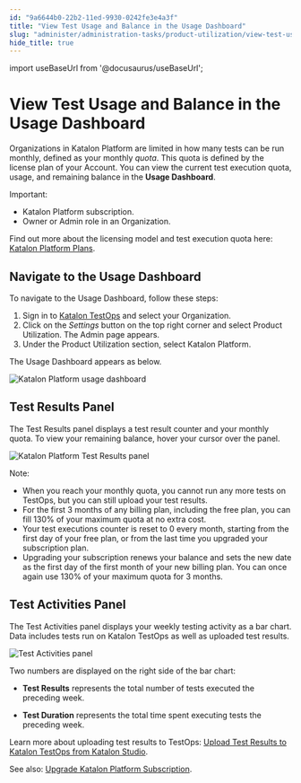 ```yaml
---
id: "9a6644b0-22b2-11ed-9930-0242fe3e4a3f"
title: "View Test Usage and Balance in the Usage Dashboard"
slug: "administer/administration-tasks/product-utilization/view-test-usage-and-balance-in-the-usage-dashboard"
hide_title: true
---
```

import useBaseUrl from '@docusaurus/useBaseUrl';


# <a id="id" class="anchor_top_offset"/><a id="ariaid-title1" class="anchor_top_offset"/>View Test Usage and Balance in the Usage Dashboard

<p xmlns="http://www.w3.org/1999/xhtml" className="p">Organizations in <span className="ph">Katalon Platform</span> are limited in how many tests can be run monthly, defined as your monthly <em className="ph i">quota</em>. This quota is defined by the license plan of your Account. You can view the current test execution quota, usage, and remaining balance in the <strong className="ph b">Usage Dashboard</strong>.</p> 
<div xmlns="http://www.w3.org/1999/xhtml" className="note important note_important"><span className="note__title">Important:</span> <ul className="ul"><li className="li"><span className="ph">Katalon Platform</span> subscription.</li><li className="li">Owner or Admin role in an Organization.</li></ul><p className="p">Find out more about the licensing model and test execution quota here: <a className="xref" href="/administer/katalon-platform-packages/katalon-platform-plans">Katalon Platform Plans</a>.</p></div>

## <a id="task-9291" class="anchor_top_offset"/>Navigate to the Usage Dashboard

<section xmlns="http://www.w3.org/1999/xhtml" className="section context">To navigate to the <span className="ph uicontrol">Usage Dashboard</span>, follow these steps:</section> 
<ol xmlns="http://www.w3.org/1999/xhtml" className="ol steps"><li className="li step"><span className="ph cmd">Sign in to <a className="xref j-external-link" href="https://testops.katalon.io/" target="_blank">Katalon TestOps</a> and select your Organization.</span></li><li className="li step"><span className="ph cmd">Click on the <em className="ph i">Settings</em> button on the top right corner and select <span className="ph uicontrol">Product Utilization</span>. The <span className="ph uicontrol">Admin</span> page appears.</span></li><li className="li step"><span className="ph cmd">Under the <span className="ph uicontrol">Product Utilization</span> section, select <span className="ph uicontrol">Katalon Platform</span>.</span></li></ol> 
<section xmlns="http://www.w3.org/1999/xhtml" className="section result"><p className="p">The <span className="ph uicontrol">Usage Dashboard</span> appears as below.</p><img className="image" width={700} src={useBaseUrl("/cf691050-3e48-11ed-9930-0242fe3e4a3f.png")} alt="Katalon Platform usage dashboard" /></section> 

## <a id="id_2" class="anchor_top_offset"/>Test Results Panel

<p xmlns="http://www.w3.org/1999/xhtml" className="p">The <span className="ph uicontrol">Test Results</span> panel displays a test result counter and your monthly quota. To view your remaining balance, hover your cursor over the panel.</p> 
<p xmlns="http://www.w3.org/1999/xhtml" className="p"><img className="image" width={500} src={useBaseUrl("/ce4773b0-3e48-11ed-9930-0242fe3e4a3f.png")} alt="Katalon Platform Test Results panel" /></p> 
<div xmlns="http://www.w3.org/1999/xhtml" className="note note note_note"><span className="note__title">Note:</span> <ul className="ul"><li className="li">When you reach your monthly quota, you cannot run any more tests on TestOps, but you can still upload your test results.</li><li className="li">For the first 3 months of any billing plan, including the free plan, you can fill 130% of your maximum quota at no extra cost.</li><li className="li">Your test executions counter is reset to 0 every month, starting from the first day of your free plan, or from the last time you upgraded your subscription plan.</li><li className="li">Upgrading your subscription renews your balance and sets the new date as the first day of the first month of your new billing plan. You can once again use 130% of your maximum quota for 3 months.</li></ul></div>

## <a id="id_3" class="anchor_top_offset"/>Test Activities Panel

<p xmlns="http://www.w3.org/1999/xhtml" className="p">The <span className="ph uicontrol">Test Activities</span> panel displays your weekly testing activity as a bar chart. Data includes tests run on <span className="ph">Katalon TestOps</span> as well as uploaded test results.</p> 
<p xmlns="http://www.w3.org/1999/xhtml" className="p"><img className="image" width={700} src={useBaseUrl("/d0aeafb0-3e48-11ed-9930-0242fe3e4a3f.png")} alt="Test Activities panel" /></p> 
<p xmlns="http://www.w3.org/1999/xhtml" className="p">Two numbers are displayed on the right side of the bar chart:</p> 
<ul xmlns="http://www.w3.org/1999/xhtml" className="ul"><li className="li"><p className="p"> <strong className="ph b">Test Results</strong> represents the total number of tests executed the preceding week.</p></li><li className="li"><p className="p"> <strong className="ph b">Test Duration</strong> represents the total time spent executing tests the preceding week.</p></li></ul> 
<p xmlns="http://www.w3.org/1999/xhtml" className="p">Learn more about uploading test results to TestOps: <a className="xref" href="#">Upload Test Results to Katalon TestOps from Katalon Studio</a>.</p> 
<p xmlns="http://www.w3.org/1999/xhtml" className="p">See also: <a className="xref" href="/administer/administration-tasks/subscription-management/katalon-platform-subscription/upgrade-katalon-platform-subscription#id_1">Upgrade Katalon Platform Subscription</a>.</p> 
